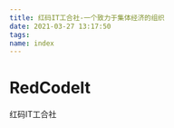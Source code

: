 ```yaml
---
title: 红码IT工合社-一个致力于集体经济的组织
date: 2021-03-27 13:17:50
tags:
name: index
---
```


# RedCodeIt

红码IT工合社
